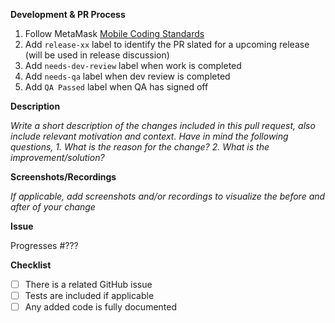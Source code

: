 <!--
Thanks for your contribution!

Please ensure that any applicable requirements below are satisfied before submitting this pull request. This will help ensure a quick and efficient review cycle.
-->

**Development & PR Process**

1. Follow MetaMask [Mobile Coding Standards](https://docs.google.com/document/d/1VJLwTRsUw_5EDq_o8d6sSbXUAYENLurkRitYO45eY5o/edit?usp=sharing)
2. Add `release-xx` label to identify the PR slated for a upcoming release (will be used in release discussion)
3. Add `needs-dev-review` label when work is completed
4. Add `needs-qa` label when dev review is completed
5. Add `QA Passed` label when QA has signed off

**Description**

_Write a short description of the changes included in this pull request, also include relevant motivation and context. Have in mind the following questions,_
_1. What is the reason for the change?_
_2. What is the improvement/solution?_

**Screenshots/Recordings**

_If applicable, add screenshots and/or recordings to visualize the before and after of your change_

**Issue**

Progresses #???

**Checklist**

- [ ] There is a related GitHub issue
- [ ] Tests are included if applicable
- [ ] Any added code is fully documented
